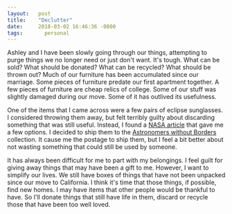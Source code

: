 ```yaml
---
layout:   post
title:    "Declutter"
date:     2018-03-02 16:46:36 -0800
tags:       personal
---
```


Ashley and I have been slowly going through our things, attempting to purge things we no longer need or just don't want. It's tough. What can be sold? What should be donated? What can be recycled? What should be thrown out? Much of our furniture has been accumulated since our marriage. Some pieces of furniture predate our first apartment together. A few pieces of furniture are cheap relics of college. Some of our stuff was slightly damaged during our move. Some of it has outlived its usefulness.

One of the items that I came across were a few pairs of eclipse sunglasses. I considered throwing them away, but felt terribly guilty about discarding something that was still useful. Instead, I found a [NASA article](https://www.nasa.gov/feature/what-to-do-with-your-solar-eclipse-glasses) that gave me a few options. I decided to ship them to the [Astronomers without Borders](https://astronomerswithoutborders.org) collection. It cause me the postage to ship them, but I feel a bit better about not wasting something that could still be used by someone.

It has always been difficult for me to part with my belongings. I feel guilt for giving away things that may have been a gift to me. However, I want to simplify our lives. We still have boxes of things that have not been unpacked since our move to California. I think it's time that those things, if possible, find new homes. I may have items that other people would be thankful to have. So I'll donate things that still have life in them, discard or recycle those that have been too well loved.